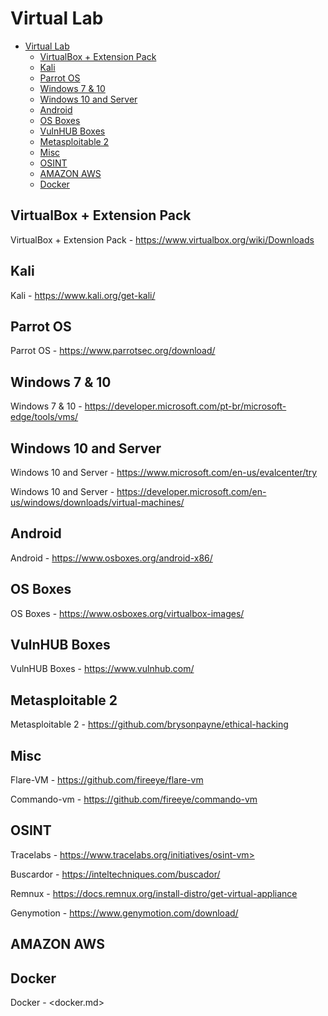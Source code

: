 # Virtual Lab

- [Virtual Lab](#virtual-lab)
  - [VirtualBox + Extension Pack](#virtualbox--extension-pack)
  - [Kali](#kali)
  - [Parrot OS](#parrot-os)
  - [Windows 7 & 10](#windows-7--10)
  - [Windows 10 and Server](#windows-10-and-server)
  - [Android](#android)
  - [OS Boxes](#os-boxes)
  - [VulnHUB Boxes](#vulnhub-boxes)
  - [Metasploitable 2](#metasploitable-2)
  - [Misc](#misc)
  - [OSINT](#osint)
  - [AMAZON AWS](#amazon-aws)
  - [Docker](#docker)

## VirtualBox + Extension Pack

VirtualBox + Extension Pack - <https://www.virtualbox.org/wiki/Downloads>

## Kali

Kali - <https://www.kali.org/get-kali/>

## Parrot OS

Parrot OS - <https://www.parrotsec.org/download/>

## Windows 7 & 10

Windows 7 & 10 - <https://developer.microsoft.com/pt-br/microsoft-edge/tools/vms/>

## Windows 10 and Server

Windows 10 and Server - <https://www.microsoft.com/en-us/evalcenter/try>

Windows 10 and Server - <https://developer.microsoft.com/en-us/windows/downloads/virtual-machines/>

## Android

Android - <https://www.osboxes.org/android-x86/>

## OS Boxes

OS Boxes - <https://www.osboxes.org/virtualbox-images/>

## VulnHUB Boxes

VulnHUB Boxes - <https://www.vulnhub.com/>

## Metasploitable 2

Metasploitable 2 - <https://github.com/brysonpayne/ethical-hacking>

## Misc

Flare-VM - <https://github.com/fireeye/flare-vm>

Commando-vm - <https://github.com/fireeye/commando-vm>

## OSINT

Tracelabs - https://www.tracelabs.org/initiatives/osint-vm>

Buscardor - <https://inteltechniques.com/buscador/>

Remnux - <https://docs.remnux.org/install-distro/get-virtual-appliance>

Genymotion - <https://www.genymotion.com/download/>

## AMAZON AWS


## Docker

Docker - <docker.md>
